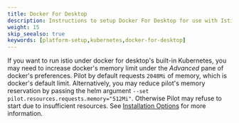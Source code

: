 ```yaml
---
title: Docker For Desktop
description: Instructions to setup Docker For Desktop for use with Istio.
weight: 15
skip_seealso: true
keywords: [platform-setup,kubernetes,docker-for-desktop]
---
```


If you want to run istio under docker for desktop's built-in Kubernetes, you may need to increase docker's memory limit
under the *Advanced* pane of docker's preferences.  Pilot by default requests `2048Mi` of memory, which is docker's
default limit.  Alternatively, you may reduce pilot's memory reservation by passing the helm argument
`--set pilot.resources.requests.memory="512Mi"`.  Otherwise Pilot may refuse to start due to insufficient resources.
See [Installation Options](https://istio.io/docs/reference/config/installation-options) for more information.
